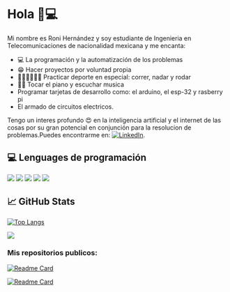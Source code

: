 # Hola 🤪💻 

Mi nombre es Roni Hernández y soy estudiante de Ingenieria en Telecomunicaciones de nacionalidad mexicana y me encanta:
*  💻  La programación y la automatización de los problemas
*  😁	 Hacer proyectos por voluntad propia 
* 🏊🏽🚴🏽🏃🏽 Practicar deporte en especial: correr, nadar y rodar 
* 🎹🎼 Tocar el piano y escuchar musica 
* Programar tarjetas de desarrollo como: el arduino, el esp-32 y rasberry pi
* El armado de circuitos electricos.

Tengo un interes profundo 😍 en la inteligencia artificial y el internet de las cosas por su gran potencial en conjunción para la resolucion de problemas.Puedes encontrarme en: [![LinkedIn][3.2]][3].

## 💻 Lenguages de programación  

![](https://img.shields.io/badge/Code-Python-informational?style=flat&logo=python&logoColor=white&color=2bbc8a)
![](https://img.shields.io/badge/Code-Java-informational?style=flat&logo=java&logoColor=white&color=2bbc8a)
![](https://img.shields.io/badge/Code-C-informational?style=flat&logo=c&logoColor=white&color=2bbc8a)
![](https://img.shields.io/badge/Code-C++-informational?style=flat&logo=cplusplus&logoColor=white&color=2bbc8a)
![](https://img.shields.io/badge/Code-Arduino-informational?style=flat&logo=arduino&logoColor=white&color=2bbc8a)



## &#x1f4c8; GitHub Stats

<!-- LENGUAGES DE PROGRAMACION -->
[![Top Langs](https://github-readme-stats.vercel.app/api/top-langs/?username=RoniHernandez99)](https://github.com/anuraghazra/github-readme-stats)



<!-- INFORMACION DE MI ACTIVIDAD -->
![](https://github-readme-stats.vercel.app/api?username=RoniHernandez99&show_icons=true&theme=tokyonight&count_private=true)

### Mis repositorios publicos:

[![Readme Card](https://github-readme-stats.vercel.app/api/pin/?username=RoniHernandez99&repo=Circuitos-RF-punto-Q)](https://github.com/RoniHernandez99/Circuitos-RF-punto-Q)

[![Readme Card](https://github-readme-stats.vercel.app/api/pin/?username=RoniHernandez99&repo=CACPY)](https://github.com/RoniHernandez99/CACPY)


<!-- icons without padding -->
[3.2]: https://github.com/RoniHernandez99/RoniHernandez99/blob/main/linkedin-3-16.png (LinkedIn icon without padding)


<!-- links to your social media accounts -->

[3]: https://www.linkedin.com/in/roni-hern%C3%A1ndez-613a62173/




